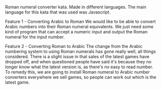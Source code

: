 
Roman numeral converter kata. 
Made in different languages. The main language for this kata that was used was Javascript.

Feature 1 - Converting Arabic to Roman
We would like to be able to convert Arabic numbers into their Roman numeral equivalents. 
We just need some kind of program that can accept a numeric input and output the Roman numeral for the input number.

Feature 2 - Converting Roman to Arabic
The change from the Arabic numbering system to using Roman numerals has gone really well, all things considered.
There is a slight issue in that sales of the latest games have dropped off, and when questioned people have said
it's because they no longer know what the latest version is, as there's no easy to read number. To remedy this,
we are going to install Roman numeral to Arabic number converters everywhere we sell games, so people can work out 
which is the latest game.

